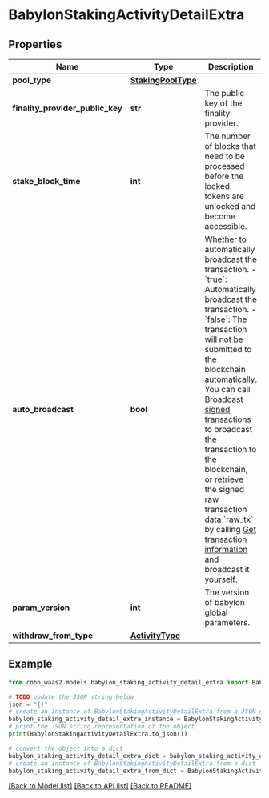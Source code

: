 # BabylonStakingActivityDetailExtra


## Properties

Name | Type | Description | Notes
------------ | ------------- | ------------- | -------------
**pool_type** | [**StakingPoolType**](StakingPoolType.md) |  | 
**finality_provider_public_key** | **str** | The public key of the finality provider. | [optional] 
**stake_block_time** | **int** | The number of blocks that need to be processed before the locked tokens are unlocked and become accessible. | [optional] 
**auto_broadcast** | **bool** | Whether to automatically broadcast the transaction.  - &#x60;true&#x60;: Automatically broadcast the transaction. - &#x60;false&#x60;: The transaction will not be submitted to the blockchain automatically. You can call [Broadcast signed transactions](/v2/api-references/transactions/broadcast-signed-transactions) to broadcast the transaction to the blockchain, or retrieve the signed raw transaction data &#x60;raw_tx&#x60; by calling [Get transaction information](/v2/api-references/transactions/get-transaction-information) and broadcast it yourself.  | [optional] 
**param_version** | **int** | The version of babylon global parameters. | [optional] 
**withdraw_from_type** | [**ActivityType**](ActivityType.md) |  | [optional] 

## Example

```python
from cobo_waas2.models.babylon_staking_activity_detail_extra import BabylonStakingActivityDetailExtra

# TODO update the JSON string below
json = "{}"
# create an instance of BabylonStakingActivityDetailExtra from a JSON string
babylon_staking_activity_detail_extra_instance = BabylonStakingActivityDetailExtra.from_json(json)
# print the JSON string representation of the object
print(BabylonStakingActivityDetailExtra.to_json())

# convert the object into a dict
babylon_staking_activity_detail_extra_dict = babylon_staking_activity_detail_extra_instance.to_dict()
# create an instance of BabylonStakingActivityDetailExtra from a dict
babylon_staking_activity_detail_extra_from_dict = BabylonStakingActivityDetailExtra.from_dict(babylon_staking_activity_detail_extra_dict)
```
[[Back to Model list]](../README.md#documentation-for-models) [[Back to API list]](../README.md#documentation-for-api-endpoints) [[Back to README]](../README.md)


